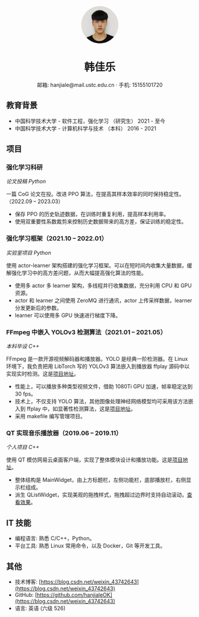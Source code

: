<center>
    <span>
        <img src="./avatar.jpg" width="96px" style="width:100px; height:100px; border-radius:50%;">
    </span>
    <h1>韩佳乐</h1>
    <div>
        <span>
            邮箱:
            hanjiale@mail.ustc.edu.cn
        </span>
        ·
        <span>
            手机:
            15155101720
        </span>
    </div>
</center>

## 教育背景

- 中国科学技术大学 - 软件工程，强化学习 （研究生） 2021 - 至今
- 中国科学技术大学 - 计算机科学与技术 （本科） 2016 - 2021

## 项目

### 强化学习科研

_论文投稿 Python_

一篇 CoG 论文在投。改进 PPO 算法，在提高其样本效率的同时保持稳定性。（2022.09 – 2023.03）

- 保存 PPO 的历史轨迹数据，在训练时重复利用，提高样本利用率。
- 使用双重要性系数裁剪来控制历史数据带来的高方差，保证训练的稳定性。

### 强化学习框架（2021.10 – 2022.01）

_实验室项目 Python_

使用 actor-learner 架构搭建的强化学习框架。可以在短时间内收集大量数据，缓解强化学习中的高方差问题，从而大幅提高强化算法的性能。

- 使用多 actor 多 learner 架构，多线程并行收集数据，充分利用 CPU 和 GPU 资源。
- actor 和 learner 之间使用 ZeroMQ 进行通讯，actor 上传采样数据，learner 分发更新后的参数。
- learner 可以使用多 GPU 快速进行梯度下降。

### FFmpeg 中嵌入 YOLOv3 检测算法（2021.01 – 2021.05）

_本科毕设 C++_

FFmpeg 是一款开源视频解码器和播放器。YOLO 是经典一阶检测器。在 Linux 环境下，我负责把用 LibTorch 写的 YOLOv3 算法嵌入到播放器 ffplay 源码中以实现实时检测。这是[项目地址](https://github.com/hanjialeOK/YOLOv3-in-FFmpeg)。

- 性能上，可以播放多种类型视频文件，借助 1080Ti GPU 加速，帧率稳定达到 30 fps。
- 技术上，不仅支持 YOLO 算法，其他图像处理神经网络模型均可采用该方法嵌入到 ffplay 中，如显著性检测算法，这是[项目地址](https://github.com/hanjialeOK/PoolNet-in-FFmpeg)。
- 采用 makefile 编写管理项目。

### QT 实现音乐播放器（2019.06 – 2019.11）

_个人项目 C++_

使用 QT 模仿网易云桌面客户端，实现了整体模块设计和播放功能。这是[项目地址](https://github.com/hanjialeOK/Qt-musicPlayer-unfinshed)。

- 整体结构是 MainWidget，由上方标题栏，左侧功能栏，底部播放栏，右侧显示栏组成。
- 派生 QListWidget，实现美观的拖拽样式，拖拽超过边界时支持自动滚动，[查看效果](https://blog.csdn.net/weixin_43742643/article/details/100587922)。

## IT 技能

- 编程语言: 熟悉 C/C++，Python。
- 平台工具: 熟悉 Linux 常用命令，以及 Docker，Git 等开发工具。

## 其他

- 技术博客: [https://blog.csdn.net/weixin_43742643](https://blog.csdn.net/weixin_43742643)
- GitHub: [https://github.com/hanjialeOK](https://blog.csdn.net/weixin_43742643)
- 语言: 英语 (六级 526)
